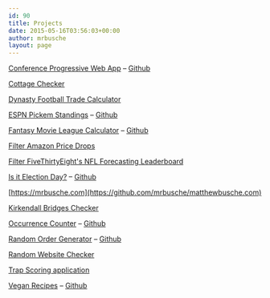 ```yaml
---
id: 90
title: Projects
date: 2015-05-16T03:56:03+00:00
author: mrbusche
layout: page
---
```


[Conference Progressive Web App](https://mrbusche.com/pwa) &#8211; [Github](https://github.com/mrbusche/conferencePWA)

[Cottage Checker](https://github.com/mrbusche/cottage-checker)

[Dynasty Football Trade Calculator](https://dynastytradecalc.com/)

[ESPN Pickem Standings](http://espn-pickem.s3-website.us-east-2.amazonaws.com/?groupId=222632) &#8211; [Github](https://github.com/mrbusche/espn-pickem-standings)

[Fantasy Movie League Calculator](https://fmlcalculator.netlify.app/) &#8211; [Github](https://github.com/mrbusche/fmlCalculator/)

[Filter Amazon Price Drops](https://github.com/mrbusche/amazonPriceDrops)

[Filter FiveThirtyEight's NFL Forecasting Leaderboard](https://538-leaderboard.netlify.app/)

[Is it Election Day?](https://isitelectionday.com/) &#8211; [Github](https://github.com/mrbusche/isItElectionDay)

[https://mrbusche.com](https://github.com/mrbusche/matthewbusche.com)

[Kirkendall Bridges Checker](https://github.com/mrbusche/kirkendall-bridges-checker)

[Occurrence Counter](https://occurrencecounter.netlify.app/) &#8211; [Github](https://github.com/mrbusche/occurrenceCounter)

[Random Order Generator](https://randomordergenerator.netlify.app/) &#8211; [Github](https://github.com/mrbusche/randomOrder)

[Random Website Checker](https://github.com/mrbusche/random-website-checker)

[Trap Scoring application](https://github.com/mrbusche/trap-scoring)

[Vegan Recipes](https://veganrecipes.netlify.app) &#8211; [Github](https://github.com/mrbusche/recipesapp)
